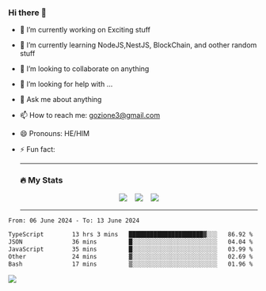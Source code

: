 ### Hi there 👋

<!--
**charlieScript/charlieScript** is a ✨ _special_ ✨ repository because its `README.md` (this file) appears on your GitHub profile.

Here are some ideas to get you started: -->

- 🔭 I’m currently working on Exciting stuff
- 🌱 I’m currently learning NodeJS,NestJS, BlockChain, and oother random stuff
- 👯 I’m looking to collaborate on anything
- 🤔 I’m looking for help with ...
- 💬 Ask me about anything
- 📫 How to reach me: gozione3@gmail.com
- 😄 Pronouns: HE/HIM
- ⚡ Fun fact:


  ---

  ### :fire: My Stats

  <div id="stats" align="center">
  <img src="http://github-readme-streak-stats.herokuapp.com?user=charlieScript&theme=dark&date_format=M%20j%5B%2C%20Y%5D" />&nbsp;&nbsp;&nbsp;
  <img src="https://github-readme-stats.vercel.app/api/top-langs/?username=charlieScript&layout=compact&theme=vision-friendly-dark"/>&nbsp;&nbsp;&nbsp;
  <img src="https://github-readme-stats.vercel.app/api?username=charlieScript&show_icons=true&theme=radical"/>
  </div>

  ---



<!--START_SECTION:waka-->

```txt
From: 06 June 2024 - To: 13 June 2024

TypeScript        13 hrs 3 mins   █████████████████████▓░░░   86.92 %
JSON              36 mins         █░░░░░░░░░░░░░░░░░░░░░░░░   04.04 %
JavaScript        35 mins         █░░░░░░░░░░░░░░░░░░░░░░░░   03.99 %
Other             24 mins         ▓░░░░░░░░░░░░░░░░░░░░░░░░   02.69 %
Bash              17 mins         ▒░░░░░░░░░░░░░░░░░░░░░░░░   01.96 %
```

<!--END_SECTION:waka-->
![](https://komarev.com/ghpvc/?username=charlieScript)
